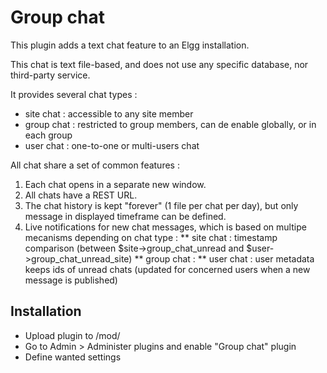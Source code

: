 Group chat
==========

This plugin adds a text chat feature to an Elgg installation.

This chat is text file-based, and does not use any specific database, nor third-party service.

It provides several chat types :
 - site chat : accessible to any site member
 - group chat : restricted to group members, can de enable globally, or in each group
 - user chat : one-to-one or multi-users chat

All chat share a set of common features :
 1. Each chat opens in a separate new window.
 2. All chats have a REST URL.
 3. The chat history is kept "forever" (1 file per chat per day), but only message in displayed timeframe can be defined.
 4. Live notifications for new chat messages, which is based on multipe mecanisms depending on chat type :
    ** site chat : timestamp comparison (between $site->group_chat_unread and $user->group_chat_unread_site)
    ** group chat : 
    ** user chat : user metadata keeps ids of unread chats (updated for concerned users when a new message is published)

## Installation
- Upload plugin to /mod/
- Go to Admin > Administer plugins and enable "Group chat" plugin
- Define wanted settings


